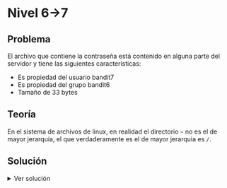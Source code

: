 # Nivel 6->7

## Problema

El archivo que contiene la contraseña está contenido en alguna parte del servidor y tiene las siguientes caracteristicas:

* Es propiedad del usuario bandit7
* Es propiedad del grupo bandit6
* Tamaño de 33 bytes

## Teoría

En el sistema de archivos de linux, en realidad el directorio `~` no es el de mayor jerarquía, el que verdaderamente es el de mayor jerarquia es `/`.

## Solución

<details>

<summary>Ver solución</summary>

Con las caracteristicas del archivo que nos describen en el nivel podemos pensar en un comando como el siguiente:

```bash
find -size 33c -user bandit7 -user bandit6
```

En primera instancia este comando no imprime nada a la terminal, sin embargo, esto se debe a que solo estamos buscando dentro del directorio `/home`, entonces lo que debemos hacer para lograr una busqueda a profundidad es buscar en el directorio `/`, con el comando:

```bash
 find / -size 33c -user bandit7 -user bandit6
```

Lo que nos arroja un resultado en el que se marca que no tenemos los permisos necesarios para acceder a los directorios, algo como lo siguiente:

```bash
find: ‘/drifter/drifter14_src/axTLS’: Permission denied
find: ‘/root’: Permission denied
find: ‘/snap’: Permission denied
find: ‘/tmp’: Permission denied
find: ‘/proc/tty/driver’: Permission denied
find: ‘/proc/1689721/task/1689721/fd/6’: No such file or directory
find: ‘/proc/1689721/task/1689721/fdinfo/6’: No such file or directory
find: ‘/proc/1689721/fd/5’: No such file or directory
find: ‘/proc/1689721/fdinfo/5’: No such file or directory
find: ‘/home/bandit31-git’: Permission denied
```

Podemos deducir que el comando encontró al archivo que estabamos buscando, ahora solo tenemos que filtrar los resultados de los directorios a los que no tenemos permisos, entonces la manera de no leerlos es con la expresión `2<dev/null` en donde el `2` representa el archivo **stderr** en donde se imprimen los errores,
`<` que redireciona **stderr** a `dev/null`, un archivo que descarta todas las entradas que le llegan, entonces, nuestro comando final es:

```bash
find / -size 33c -user bandit7 -group bandit6 2</dev/null
```

Lo que nos da el siguiente comando:

```bash
cat ./inhere/maybehere07/.file2
```

</details>